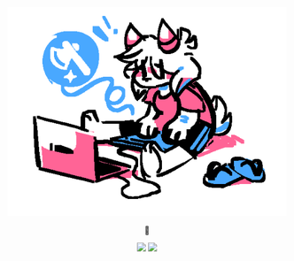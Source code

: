 <p align="center"><img src="https://raw.githubusercontent.com/rhysuki/rhynomatt/main/chibi.png"/></p>

<div align="center">
  <p>💚</p>
  <img src="https://img.shields.io/badge/VIM-%2311AB00.svg?style=for-the-badge&logo=vim&logoColor=white)">
  <img src="https://img.shields.io/badge/lua-%232C2D72.svg?style=for-the-badge&logo=lua&logoColor=white)">
</div>
